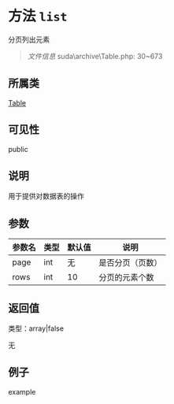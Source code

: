 # 方法 `list`

分页列出元素

> *文件信息* suda\archive\Table.php: 30~673

## 所属类 

[Table](../Table.md)

## 可见性

 public 

## 说明

用于提供对数据表的操作



## 参数


| 参数名 | 类型 | 默认值 | 说明 |
|--------|-----|-------|-------|
| page |  int | 无 |   是否分页（页数） |
| rows |  int | 10 |  分页的元素个数 |



## 返回值

类型：array|false

无



## 例子

example